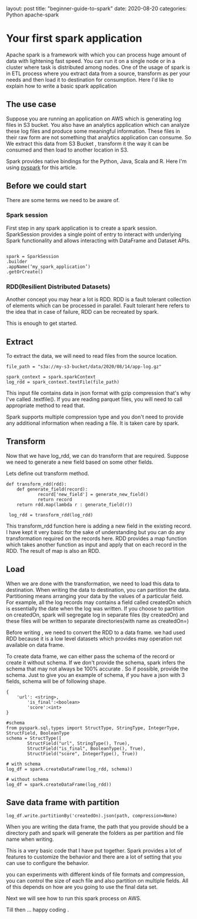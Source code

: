 layout: post
title: "beginner-guide-to-spark"
date: 2020-08-20
categories: Python apache-spark

# Your first spark application

Apache spark is a framework with which you can process huge amount of data with lightening fast speed. You can run it on a single node or in a cluster where task is distributed among nodes. One of the usage of spark is in ETL process where you extract data from a source, transform as per your needs and then load it to destination for consumption. Here I'd like to explain how to write a basic spark application

## The use case 
Suppose you are running an application on AWS which is generating log files in S3 bucket. You also have an analytics application which can analyze these log files and produce some meaningful information. These files in their raw form are not something that analytics application can consume. So We extract this data from S3 Bucket , transform it the way it can be consumed and then load to another location in S3.

Spark provides native bindings for the Python, Java,  Scala and R. Here I'm using [pyspark](https://spark.apache.org/docs/latest/api/python/index.html) for this article.

## Before we could start
There are some terms we need to be aware of.

 ### Spark session

First step in any spark application is to create a spark session. SparkSession provides a single point of entry to interact with underlying Spark functionality and allows interacting with DataFrame and Dataset APIs.

```From pyspark.sql import SparkSession

spark = SparkSession
.builder
.appName(‘my_spark_application’)
.getOrCreate()
```
### RDD(Resilient Distributed Datasets)
Another concept you may hear a lot is RDD. RDD is a fault tolerant collection of elements which can be processed in parallel. Fault tolerant here refers to the idea that in case of failure, RDD can be recreated by spark.

This is enough to get started. 

## Extract
To extract the data, we will need to read files from the source location.
```
file_path = "s3a://my-s3-bucket/data/2020/08/14/app-log.gz"

spark_context = spark.sparkContext
log_rdd = spark_context.textFile(file_path)
```

This input file contains data in json format with gzip compression that's why I've called .textfile(<args>). If you are reading parquet files, you will need to call appropriate method to read that.

Spark supports multiple compression type and you don't need to provide any additional information when reading a file. It is taken care by spark.

## Transform
Now that we have log_rdd, we can do transform that are required. Suppose we need to generate a new field based on some other fields.

Lets define out transform method.
```
def transform_rdd(rdd):
	def generate_field(record):
    		record['new_field'] = generate_new_field()
        	return record
    return rdd.map(lambda r : generate_field(r))
 
 log_rdd = transform_rdd(log_rdd)
 ```
 This transform_rdd function here is adding a new field in the existing record. I have kept it very basic for the sake of understanding but you can do any transformation required on the records here. RDD provides a map function which takes another function as input and apply that on each record in the RDD. The result of map is also an RDD.

 ## Load
 When we are done with the transformation, we need to load this data to destination. When writing the data to destination, you can partition the data. Partitioning means arranging your data by the values of a particular field. For example, all the log records may contains a field called createdOn which is essentially the date when the log was written. If you choose to partition on createdOn, spark will segregate log in separate files (by createdOn) and these files will be written to separate directories(with name as createdOn=<date>)

Before writing , we need to convert the RDD to a data frame. we had used RDD because it is a low level datasets which provides may operation not available on data frame.

To create data frame, we can either pass the schema of the record or create it without schema. If we don't provide the schema, spark infers the schema that may not always be 100% accurate . So if possible, provide the schema. Just to give you an example of schema, if you have a json with 3 fields, schema will be of following shape.
```
{
	'url': <string>,
    	'is_final':<boolean>
    	'score':<int>
}

#schema 
from pyspark.sql.types import StructType, StringType, IntegerType, StructField, BooleanType
schema = StructType([
        StructField("url", StringType(), True),
        StructField("is_final", BooleanType(), True),
        StructField("score", IntegerType(), True))
```
```
# with schema
log_df = spark.createDataFrame(log_rdd, schema))

# without schema 
log_df = spark.createDataFrame(log_rdd))
```
## Save data frame with partition
```
log_df.write.partitionBy('createdOn).json(path, compression=None)
```

When you are writing the data frame, the path that you provide should be a directory path and spark will generate the folders as per partition and file name when writing.

This is a very basic code that I have put together. Spark provides a lot of features to customize the behavior and there are a lot of setting that you can use to configure the behavior.

you can experiments with different kinds of file formats and compression, you can control the size of each file and also partition on multiple fields. All of this depends on how are you going to use the final data set.

Next we will see how to run this spark process on AWS.

Till then ... happy coding .
